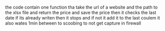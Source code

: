 the code contain one function tha take the url of a website and the path to the xlsx file and return the price and save the price then it checks the last date 
if its already writen then it stops and if not it add it to the last coulem
it also wates 1min between to scoobing to not get capture in firewall
